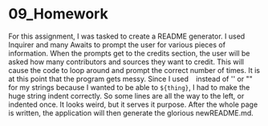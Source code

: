 # 09_Homework



For this assignment, I was tasked to create a README generator. I used Inquirer and many Awaits to prompt the user for various pieces of information. When the prompts get to the credits section, the user will be asked how many contributors and sources they want to credit. This will cause the code to loop around and prompt the correct number of times. It is at this point that the program gets messy. Since I used ` ` instead of '' or "" for my strings because I wanted to be able to `${thing}`, I had to make the huge string indent correctly. So some lines are all the way to the left, or indented once. It looks weird, but it serves it purpose. After the whole page is written, the application will then generate the glorious newREADME.md.